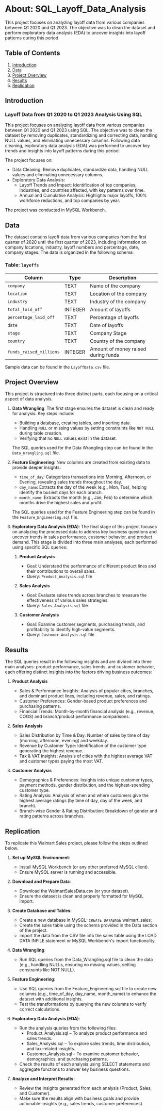 # About: SQL_Layoff_Data_Analysis
This project focuses on analyzing layoff data from various companies between Q1 2020 and Q1 2023. The objective was to clean the dataset and perform exploratory data analysis (EDA) to uncover insights into layoff patterns during this period.



## Table of Contents
1. [Introduction](#introduction)
2. [Data](#data)
3. [Project Overview](#project-overview)
4. [Results](#results)
5. [Replication](#replication)




## Introduction
### Layoff Data from Q1 2020 to Q1 2023 Analysis Using SQL
This project focuses on analyzing layoff data from various companies between Q1 2020 and Q1 2023 using SQL. The objective was to clean the dataset by removing duplicates, standardizing and correcting data, handling NULL values, and eliminating unnecessary columns. Following data cleaning, exploratory data analysis (EDA) was performed to uncover key trends and insights into layoff patterns during this period.


The project focuses on:

   - Data Cleaning: Remove duplicates, standardize data, handling NULL values and eliminating unnecessary columns.
   - Exploratory Data Analysis:
      - Layoff Trends and Impact: Identification of top companies, industries, and countries affected, with key patterns over time.
      - Annual and Cumulative Analysis: Highlights major layoffs, 100% workforce reductions, and top companies by year.

The project was conducted in MySQL Workbench.



## Data
The dataset contains layoff data from various companies from the first quarter of 2020 until the first quarter of 2023, including information on company locations, industry, layoff numbers and percentage, date, company stages. The data is organized in the following schema:


### Table: `layoffs`
| Column                    | Type              | Description                             |
|---------------------------|-------------------|-----------------------------------------|
| `company`                 | TEXT              | Name of the company                     |
| `location`                | TEXT              | Location of the company                 |
| `industry`                | TEXT              | Industry of the company                 |
| `total_laid_off`          | INTEGER           | Amount of layoffs                       |
| `percentage_laid_off`     | TEXT              | Percentage of layoffs                   |
| `date`                    | TEXT              | Date of layoffs                         |
| `stage`                   | TEXT              | Company Stage                           |
| `country`                 | TEXT              | Country of the company                  |
| `funds_raised_millions`   | INTEGER           | Amount of money raised during funds     |

Sample data can be found in the `LayoffData.csv` file.




## Project Overview
This project is structured into three distinct parts, each focusing on a critical aspect of data analysis.

1. **Data Wrangling**:
   The first stage ensures the dataset is clean and ready for analysis. Key steps include:
      - Building a database, creating tables, and inserting data.
      - Handling `NULL` or missing values by setting constraints like `NOT NULL` during table creation.
      - Verifying that no `NULL` values exist in the dataset.

   The SQL queries used for the Data Wrangling step can be found in the `Data_Wrangling.sql` file.



2. **Feature Engineering**:
   New columns are created from existing data to provide deeper insights:
      - `time_of_day`: Categorizes transactions into Morning, Afternoon, or Evening, revealing sales trends throughout the day.
      - `day_name`: Extracts the day of the week (e.g., Mon, Tue), helping identify the busiest days for each branch.
      - `month_name`: Extracts the month (e.g., Jan, Feb) to determine which months drive the highest sales and profit.

   The SQL queries used for the Feature Engineering step can be found in the `Feature_Engineering.sql` file.



3. **Exploratory Data Analysis (EDA)**:
   The final stage of this project focuses on analyzing the processed data to address key business questions and uncover trends in sales performance, customer behavior, and product demand. This stage is divided into three main analyses, each performed using specific SQL queries:

   1. **Product Analysis**
      - Goal: Understand the performance of different product lines and their contributions to overall sales.
      - Query: `Product_Analysis.sql` file
     
   2. **Sales Analysis**
      - Goal: Evaluate sales trends across branches to measure the effectiveness of various sales strategies.
      - Query: `Sales_Analysis.sql` file
     
   3. **Customer Analysis**
      - Goal: Examine customer segments, purchasing trends, and profitability to identify high-value segments.
      - Query: `Customer_Analysis.sql` file





## Results
The SQL queries result in the following insights and are divided into three main analyses: product performance, sales trends, and customer behavior, each offering distinct insights into the factors driving business outcomes:

 1. **Product Analysis**
      - Sales & Performance Insights: Analysis of popular cities, branches, and dominant product lines, including revenue, sales, and ratings.
      - Customer Preferences: Gender-based product preferences and purchasing patterns.
      - Financial Trends: Month-by-month financial analysis (e.g., revenue, COGS) and branch/product performance comparisons.

2. **Sales Analysis**
      - Sales Distribution by Time & Day: Number of sales by time of day (morning, afternoon, evening) and weekday.
      - Revenue by Customer Type: Identification of the customer type generating the highest revenue.
      - Tax & VAT Insights: Analysis of cities with the highest average VAT and customer types paying the most VAT.

3. **Customer Analysis**
      - Demographics & Preferences: Insights into unique customer types, payment methods, gender distribution, and the highest-spending customer type.
      - Rating Analysis: Analysis of when and where customers give the highest average ratings (by time of day, day of the week, and branch).
      - Branch-wise Gender & Rating Distribution: Breakdown of gender and rating patterns across branches.


## Replication
To replicate this Walmart Sales project, please follow the steps outlined below.

1. **Set up MySQL Environment**:
   - Install MySQL Workbench (or any other preferred MySQL client).
   - Ensure MySQL server is running and accessible.

2. **Download and Prepare Data**:
   - Download the WalmartSalesData.csv (or your dataset).
   - Ensure the dataset is clean and properly formatted for MySQL import.

3. **Create Database and Tables**:
   - Create a new database in MySQL: `CREATE DATABASE` walmart_sales;
   - Create the sales table using the schema provided in the Data section of the project.
   - Import the data from the CSV file into the sales table using the LOAD DATA INFILE statement or MySQL Workbench's import functionality.

4. **Data Wrangling**:
   - Run SQL queries from the Data_Wrangling.sql file to clean the data (e.g., handling NULLs, ensuring no missing values, setting constraints like NOT NULL).

5. **Feature Engineering**:
   - Use SQL queries from the Feature_Engineering.sql file to create new columns (e.g., time_of_day, day_name, month_name) to enhance the dataset with additional insights.
   - Test the transformations by querying the new columns to verify correct calculations.

6. **Exploratory Data Analysis (EDA)**:
   - Run the analysis queries from the following files:
      - Product_Analysis.sql – To analyze product performance and sales trends.
      - Sales_Analysis.sql – To explore sales trends, time distribution, and tax-related insights.
      - Customer_Analysis.sql – To examine customer behavior, demographics, and purchasing patterns.
   - Check the results of each analysis using SELECT statements and aggregate functions to answer key business questions.

7. **Analyze and Interpret Results**:
   - Review the insights generated from each analysis (Product, Sales, and Customer).
   - Make sure the results align with business goals and provide actionable insights (e.g., sales trends, customer preferences).
